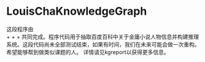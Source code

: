 # LouisChaKnowledgeGraph
这段程序由  
+
+
+
共同完成。程序代码用于抽取百度百科中关于金庸小说人物信息并构建推理系统。这段代码尚未全部测试结束，如果有时间，我们在未来可能会做一次重构。希望能够帮到做类似课题的人。
详情请见kgreport以获得更多信息。
